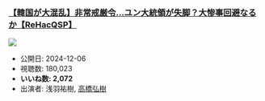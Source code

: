 ### [【韓国が大混乱】非常戒厳令…ユン大統領が失脚？大惨事回避なるか【ReHacQSP】](https://www.youtube.com/watch?v=5WBxgPs8Vz4)
[![](https://img.youtube.com/vi/5WBxgPs8Vz4/sddefault.jpg)](https://www.youtube.com/watch?v=5WBxgPs8Vz4)
-   公開日: 2024-12-06
-   視聴数: 180,023
-   **いいね数: 2,072**
-   出演者: 浅羽祐樹, [高橋弘樹](/rehacq_fan/people/高橋弘樹 "wikilink")
